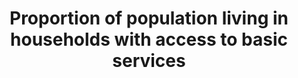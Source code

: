 ---
data_non_statistical: true
goal_meta_link: http://unstats.un.org/sdgs/files/metadata-compilation/Metadata-Goal-1.pdf
goal_meta_link_page: 8
graph: null
graph_status_notes: unk
graph_title: Proportion of population living in households with access to basic services
graph_type: null
graph_type_description: null
has_metadata: false
indicator: 1.4.1
indicator_name: Proportion of population living in households with access to basic
  services
indicator_sort_order: 01.04.01
indicator_variable: null
layout: indicator
permalink: /1-4-1/
published: true
reporting_status: notstarted
sdg_goal: 1
source_active_1: true
source_notes_1: null
source_title_1: null
target: By 2030, ensure that all men and women, in particular the poor and the vulnerable,
  have equal rights to economic resources, as well as access to basic services, ownership
  and control over land and other forms of property, inheritance, natural resources,
  appropriate new technology and financial services, including microfinance.
target_id: '1.4'
title: Proportion of population living in households with access to basic services
un_custodial_agency: 'UN Habitat (Partnering Agencies: UNEP, ITU, UPU)'
un_designated_tier: '3'
variable_description: null
variable_notes: null
---